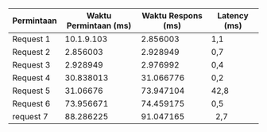 | Permintaan  | Waktu Permintaan (ms) | Waktu Respons (ms) | Latency (ms) |
|-------------|------------------------|---------------------|---------------|
| Request 1   | 10.1.9.103            | 2.856003          | 1,1         |
| Request 2   | 2.856003            | 2.928949         | 0,7          |
| Request 3    | 2.928949            | 2.976992         | 0,4         |
| Request 4   | 30.838013         | 31.066776           | 0,2         | 
| Request 5   | 31.06676       | 73.947104            |   42,8          |
| Request 6   |73.956671           | 74.459175           |  0,5         |
| request 7   | 88.286225           |91.047165          |  2,7         |
